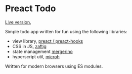 # Preact Todo

[Live version.](https://fuzetsu.github.io/preact-todo)

Simple todo app written for fun using the following libraries:

- view library, [preact / preact-hooks](https://github.com/preactjs/preact)
- CSS in JS, [zaftig](https://github.com/fuzetsu/zaftig)
- state management [mergerino](https://github.com/fuzetsu/mergerino)
- hyperscript util, [microh](https://github.com/fuzetsu/mergerino)

Written for modern browsers using ES modules.
